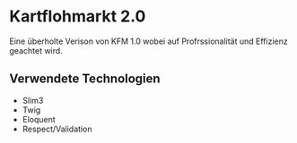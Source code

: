 # Kartflohmarkt 2.0
Eine überholte Verison von KFM 1.0 wobei auf Profrssionalität und Effizienz geachtet wird.

## Verwendete Technologien
* Slim3
* Twig
* Eloquent
* Respect/Validation
